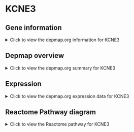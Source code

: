 <h1>KCNE3</h1>

<h2>Gene information</h2>
<details>
  <summary>Click to view the depmap.org information for KCNE3</summary>
  <p><a href="https://depmap.org/portal/gene/KCNE3?tab=about" target="_BLANK">Open page in a new tab...</a></p>
  <iframe src="https://depmap.org/portal/gene/KCNE3?tab=about" style="border:none;width:100%;height:800px"></iframe>
</details>

<h2>Depmap overview</h2>
<details>
  <summary>Click to view the depmap.org summary for KCNE3</summary>
  <p><a href="https://depmap.org/portal/gene/KCNE3?tab=overview" target="_BLANK">Open page in a new tab...</a></p>
  <iframe src="https://depmap.org/portal/gene/KCNE3?tab=overview" style="border:none;width:100%;height:800px"></iframe>
</details>

<h2>Expression</h2>
<details>
  <summary>Click to view the depmap.org expression data for KCNE3</summary>
  <p><a href="https://depmap.org/portal/gene/KCNE3?tab=characterization" target="_BLANK">Open page in a new tab...</a></p>
  <iframe src="https://depmap.org/portal/gene/KCNE3?tab=characterization" style="border:none;width:100%;height:800px"></iframe>
</details>



<h2>Reactome Pathway diagram</h2>
<details>
  <summary>Click to view the Reactome pathway for KCNE3</summary>
  <p><a href="https://reactome.org/PathwayBrowser/#/R-HSA-5576893" target="_BLANK">Open page in a new tab...</a></p>
  <p>Phase 2 - plateau phase</p>
<iframe src="https://reactome.org/PathwayBrowser/#/R-HSA-5576893" style="border:none;width:100%;height:800px"></iframe>
</details>



